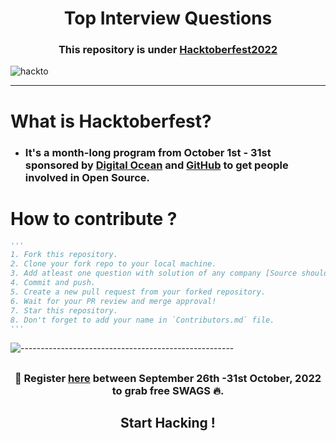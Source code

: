 ## <h1 align="center">Top Interview Questions</h1>
### <h3 align="center"> This repository is under [Hacktoberfest2022](https://hacktoberfest.com/) </h3> 
![hackto](https://user-images.githubusercontent.com/87390353/193393008-4b6dd671-b3a2-4037-8b02-0afa4021e53b.jpg)

---

# What is Hacktoberfest?
- ### It's a month-long program from October 1st - 31st sponsored by [Digital Ocean](https://www.digitalocean.com/) and [GitHub](https://github.com/) to get people involved in Open Source.

# How to contribute ?
```py
'''
1. Fork this repository.
2. Clone your fork repo to your local machine.
3. Add atleast one question with solution of any company [Source should be mentioned, Platform : Leetcode/GFG etc.]
4. Commit and push.
5. Create a new pull request from your forked repository.
6. Wait for your PR review and merge approval!
7. Star this repository.
8. Don't forget to add your name in `Contributors.md` file.
'''
```
![-----------------------------------------------------](https://raw.githubusercontent.com/andreasbm/readme/master/assets/lines/rainbow.png)
 ## <h3 align="center"> 📢 **Register [here](https://hacktoberfest.com/) between September 26th -31st October, 2022 to grab free SWAGS 🔥.** </h3>
 ## <h2 align="center">Start Hacking !</h2>

